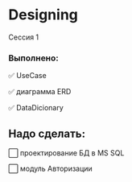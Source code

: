 # Designing
Сессия 1
### Выполнено:
:white_check_mark: UseCase

:white_check_mark: диаграмма ERD

:white_check_mark: DataDicionary

## Надо сделать:
:white_large_square: проектирование БД в MS SQL

:white_large_square: модуль Авторизации